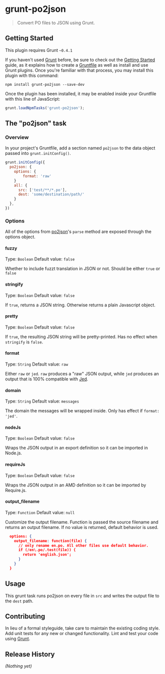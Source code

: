# grunt-po2json

> Convert PO files to JSON using Grunt.

## Getting Started
This plugin requires Grunt `~0.4.1`

If you haven't used [Grunt](http://gruntjs.com/) before, be sure to check out the [Getting Started](http://gruntjs.com/getting-started) guide, as it explains how to create a [Gruntfile](http://gruntjs.com/sample-gruntfile) as well as install and use Grunt plugins. Once you're familiar with that process, you may install this plugin with this command:

```shell
npm install grunt-po2json --save-dev
```

Once the plugin has been installed, it may be enabled inside your Gruntfile with this line of JavaScript:

```js
grunt.loadNpmTasks('grunt-po2json');
```

## The "po2json" task

### Overview
In your project's Gruntfile, add a section named `po2json` to the data object passed into `grunt.initConfig()`.

```js
grunt.initConfig({
  po2json: {
    options: {
        format: 'raw'
    }
    all: {
      src: ['test/**/*.po'],
      dest: 'some/destination/path/'
    }
  },
})
```

### Options

All of the options from [po2json](https://github.com/mikeedwards/po2json)'s `parse` method are exposed through the options object.

#### fuzzy
Type: `Boolean`
Default value: `false`

Whether to include fuzzt translation in JSON or not. Should be either `true` or `false`

#### stringify
Type: `Boolean`
Default value: `false`

If `true`, returns a JSON string. Otherwise returns a plain Javascript object.

#### pretty
Type: `Boolean`
Default value: `false`

If `true`, the resulting JSON string will be pretty-printed. Has no effect when `stringify` is `false`.

#### format
Type: `String`
Default value: `raw`

Either `raw` or `jed`. `raw` produces a "raw" JSON output, while `jed` produces an output that is 100% compatible with [Jed](http://slexaxton.github.io/Jed/).

#### domain
Type: `String`
Default value: `messages`

The domain the messages will be wrapped inside. Only has effect if `format: 'jed'`.

#### nodeJs
Type: `Boolean`
Default value: `false`

Wraps the JSON output in an export definition so it can be imported in Node.js.

#### requireJs
Type: `Boolean`
Default value: `false`

Wraps the JSON output in an AMD definition so it can be imported by Require.js.

#### output_filename
Type: `Function`
Default value: `null`

Customize the output filename. Function is passed the source filename and returns an output filename. If no value is returned, default behavior is used.

```json
  options: {
    output_filename: function(file) {
      // only rename en.po. All other files use default behavior.
      if (/en\.po/.test(file)) {
        return 'english.json';
      }
    }
  }
```

## Usage

This grunt task runs po2json on every file in `src` and writes the output file to the `dest` path.

## Contributing
In lieu of a formal styleguide, take care to maintain the existing coding style. Add unit tests for any new or changed functionality. Lint and test your code using [Grunt](http://gruntjs.com/).

## Release History
_(Nothing yet)_

